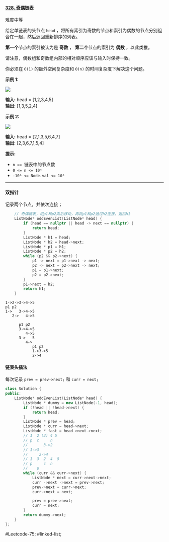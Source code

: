 #### [328. 奇偶链表](https://leetcode.cn/problems/odd-even-linked-list/)

难度中等

给定单链表的头节点 `head` ，将所有索引为奇数的节点和索引为偶数的节点分别组合在一起，然后返回重新排序的列表。

**第一个**节点的索引被认为是 **奇数** ， **第二个**节点的索引为 **偶数** ，以此类推。

请注意，偶数组和奇数组内部的相对顺序应该与输入时保持一致。

你必须在 `O(1)` 的额外空间复杂度和 `O(n)` 的时间复杂度下解决这个问题。

**示例 1:**

![](https://assets.leetcode.com/uploads/2021/03/10/oddeven-linked-list.jpg)

**输入:** head = [1,2,3,4,5]  
**输出:** [1,3,5,2,4]

**示例 2:**

![](https://assets.leetcode.com/uploads/2021/03/10/oddeven2-linked-list.jpg)

**输入:** head = [2,1,3,5,6,4,7]  
**输出:** [2,3,6,7,1,5,4]

**提示:**

-   `n ==`  链表中的节点数
-   `0 <= n <= 10⁴`
-   `-10⁶ <= Node.val <= 10⁶`
---- ----
#### 双指针
记录两个节点，并依次连接；
```cpp
    // 奇偶链表，用p1和p2向后移动，再将p1和p2通过h2连接，返回h1
    ListNode* oddEvenList(ListNode* head) {
        if (head == nullptr || head -> next == nullptr) {
            return head;
        }
        ListNode * h1 = head;
        ListNode * h2 = head->next;
        ListNode * p1 = h1;
        ListNode * p2 = h2;
        while (p2 && p2->next) {
            p1 -> next = p1->next -> next;
            p2 -> next = p2->next -> next;
            p1 = p1->next;
            p2 = p2->next;
        }
        p1->next = h2;
        return h1;
    }
```

```
1->2->3->4->5
p1 p2
1->   3->4->5
   2->   4->5

      p1 p2
      3->4->5
         4->5
      3->   5
         4-> 
            p1 p2
            1->3->5
            2->4
```
#### 链表头插法
每次记录 `prev = prev->next;` 和 `curr = next;`

```cpp
class Solution {
public:
    ListNode* oddEvenList(ListNode* head) {
        ListNode * dummy = new ListNode(-1, head);
        if (!head || !head->next) {
            return head;
        } 
        ListNode * prev = head;
        ListNode * curr = head->next;
        ListNode * fast = head->next->next;
        // 1  2 (3) 4 5  
        // p  c     n
        //       3->2
        // 1->3
        //     2->4
        // 1  3  2  4  5
        // p     c  n
        //    p 
        while (curr && curr->next) {
            ListNode * next = curr->next->next;
            curr ->next ->next = prev->next;
            prev->next = curr->next;
            curr->next = next;

            prev = prev->next;
            curr = next;
        }
        return dummy->next;
    }
};
```
#Leetcode-75; #linked-list;